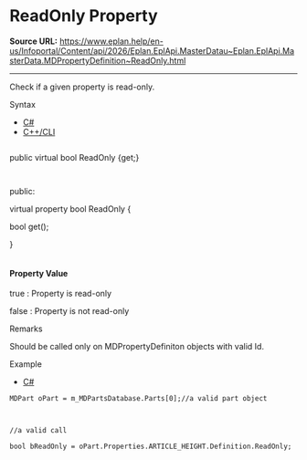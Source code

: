 # ReadOnly Property

**Source URL:** https://www.eplan.help/en-us/Infoportal/Content/api/2026/Eplan.EplApi.MasterDatau~Eplan.EplApi.MasterData.MDPropertyDefinition~ReadOnly.html

---

Check if a given property is read-only.

Syntax

- [C#](#i-syntax-CS)
- [C++/CLI](#i-syntax-CPP2005)

```
```
public virtual bool ReadOnly {get;}
```
```

```
```
public:

virtual property bool ReadOnly {

   bool get();

}
```
```

#### Property Value

true : Property is read-only

false : Property is not read-only

Remarks

Should be called only on MDPropertyDefiniton objects with valid Id.

Example

- [C#](#i-tab-content-3f960415-e5a9-4154-8187-7a158b8381f2)

```
MDPart oPart = m_MDPartsDatabase.Parts[0];//a valid part object



//a valid call

bool bReadOnly = oPart.Properties.ARTICLE_HEIGHT.Definition.ReadOnly;
```
